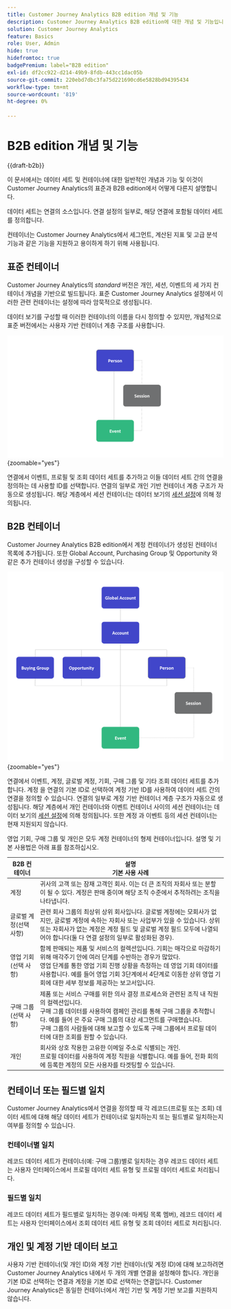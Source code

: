 ```yaml
---
title: Customer Journey Analytics B2B edition 개념 및 기능
description: Customer Journey Analytics B2B edition에 대한 개념 및 기능입니다.
solution: Customer Journey Analytics
feature: Basics
role: User, Admin
hide: true
hidefromtoc: true
badgePremium: label="B2B edition"
exl-id: df2cc922-d214-49b9-8fdb-443cc1dac05b
source-git-commit: 220ebd7dbc3fa75d221690cd6e5828bd94395434
workflow-type: tm+mt
source-wordcount: '819'
ht-degree: 0%

---
```


# B2B edition 개념 및 기능

{{draft-b2b}}

이 문서에서는 데이터 세트 및 컨테이너에 대한 일반적인 개념과 기능 및 이것이 Customer Journey Analytics의 표준과 B2B edition에서 어떻게 다른지 설명합니다.

데이터 세트는 연결의 소스입니다. 연결 설정의 일부로, 해당 연결에 포함될 데이터 세트를 정의합니다.

컨테이너는 Customer Journey Analytics에서 세그먼트, 계산된 지표 및 고급 분석 기능과 같은 기능을 지원하고 용이하게 하기 위해 사용됩니다.




## 표준 컨테이너

Customer Journey Analytics의 *standard* 버전은 개인, 세션, 이벤트의 세 가지 컨테이너 개념을 기반으로 빌드됩니다. 표준 Customer Journey Analytics 설정에서 이러한 관련 컨테이너는 설정에 따라 암묵적으로 생성됩니다.

데이터 보기를 구성할 때 이러한 컨테이너의 이름을 다시 정의할 수 있지만, 개념적으로 표준 버전에서는 사용자 기반 컨테이너 계층 구조를 사용합니다.

![B2C](assets/b2c-containers.svg){zoomable="yes"}

연결에서 이벤트, 프로필 및 조회 데이터 세트를 추가하고 이들 데이터 세트 간의 연결을 정의하는 데 사용할 ID를 선택합니다. 연결의 일부로 개인 기반 컨테이너 계층 구조가 자동으로 생성됩니다. 해당 계층에서 세션 컨테이너는 데이터 보기의 [세션 설정](/help/data-views/session-settings.md)에 의해 정의됩니다.


## B2B 컨테이너

Customer Journey Analytics B2B edition에서 계정 컨테이너가 생성된 컨테이너 목록에 추가됩니다.  또한 Global Account, Purchasing Group 및 Opportunity 와 같은 추가 컨테이너 생성을 구성할 수 있습니다.

![B2B](assets/b2b-containers.svg){zoomable="yes"}

연결에서 이벤트, 계정, 글로벌 계정, 기회, 구매 그룹 및 기타 조회 데이터 세트를 추가합니다. 계정 을 연결의 기본 ID로 선택하여 계정 기반 ID를 사용하여 데이터 세트 간의 연결을 정의할 수 있습니다. 연결의 일부로 계정 기반 컨테이너 계층 구조가 자동으로 생성됩니다. 해당 계층에서 개인 컨테이너와 이벤트 컨테이너 사이의 세션 컨테이너는 데이터 보기의 [세션 설정](/help/data-views/session-settings.md)에 의해 정의됩니다. 또한 계정 과 이벤트 등의 세션 컨테이너는 현재 지원되지 않습니다.

영업 기회, 구매 그룹 및 개인은 모두 계정 컨테이너의 형제 컨테이너입니다. 설명 및 기본 사용법은 아래 표를 참조하십시오.

| B2B 컨테이너 | 설명<br/>기본 사용 사례 |
|---|---|
| 계정 | 귀사의 고객 또는 잠재 고객인 회사. 이는 더 큰 조직의 자회사 또는 분할이 될 수 있다. 계정은 판매 중이며 해당 조직 수준에서 추적하려는 조직을 나타냅니다. |
| 글로벌 계정(선택 사항) | 관련 회사 그룹의 최상위 상위 회사입니다. 글로벌 계정에는 모회사가 없지만, 글로벌 계정에 속하는 자회사 또는 사업부가 있을 수 있습니다. 상위 또는 자회사가 없는 계정은 계정 필드 및 글로벌 계정 필드 모두에 나열되어야 합니다(둘 다 연결 설정의 일부로 활성화된 경우). |
| 영업 기회(선택 사항) | 함께 판매되는 제품 및 서비스의 컬렉션입니다. 기회는 매각으로 마감하기 위해 매각주기 안에 여러 단계를 수반하는 경우가 많았다.<br>영업 단계를 통한 영업 기회 진행 상황을 측정하는 데 영업 기회 데이터를 사용합니다. 예를 들어 영업 기회 3단계에서 4단계로 이동한 상위 영업 기회에 대한 세부 정보를 제공하는 보고서입니다. |
| 구매 그룹(선택 사항) | 제품 또는 서비스 구매를 위한 의사 결정 프로세스와 관련된 조직 내 직원의 컬렉션입니다. <br/>구매 그룹 데이터를 사용하여 캠페인 관리를 통해 구매 그룹을 추적합니다. 예를 들어 은 주요 구매 그룹의 대상 세그먼트를 구매했습니다.<br/> 구매 그룹의 사람들에 대해 보고할 수 있도록 구매 그룹에서 프로필 데이터에 대한 조회를 원할 수 있습니다. |
| 개인 | 회사와 상호 작용한 고유한 이메일 주소로 식별되는 개인. <br/>프로필 데이터를 사용하여 계정 직원을 식별합니다. 예를 들어, 전화 회의에 등록한 계정의 모든 사용자를 타겟팅할 수 있습니다. |


## 컨테이너 또는 필드별 일치

Customer Journey Analytics에서 연결을 정의할 때 각 레코드(프로필 또는 조회) 데이터 세트에 대해 해당 데이터 세트가 컨테이너로 일치하는지 또는 필드별로 일치하는지 여부를 정의할 수 있습니다.

### 컨테이너별 일치

레코드 데이터 세트가 컨테이너(예: 구매 그룹)별로 일치하는 경우 레코드 데이터 세트는 사용자 인터페이스에서 프로필 데이터 세트 유형 및 프로필 데이터 세트로 처리됩니다.

### 필드별 일치

레코드 데이터 세트가 필드별로 일치하는 경우(예: 마케팅 목록 멤버), 레코드 데이터 세트는 사용자 인터페이스에서 조회 데이터 세트 유형 및 조회 데이터 세트로 처리됩니다.



## 개인 및 계정 기반 데이터 보고

사용자 기반 컨테이너(및 개인 ID)와 계정 기반 컨테이너(및 계정 ID)에 대해 보고하려면 Customer Journey Analytics 내에서 두 개의 개별 연결을 설정해야 합니다. 개인을 기본 ID로 선택하는 연결과 계정을 기본 ID로 선택하는 연결입니다. Customer Journey Analytics은 동일한 컨테이너에서 개인 기반 및 계정 기반 보고를 지원하지 않습니다.
